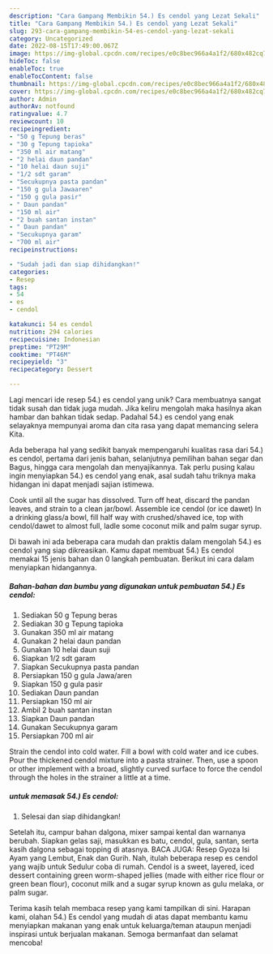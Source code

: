 ```yaml
---
description: "Cara Gampang Membikin 54.) Es cendol yang Lezat Sekali"
title: "Cara Gampang Membikin 54.) Es cendol yang Lezat Sekali"
slug: 293-cara-gampang-membikin-54-es-cendol-yang-lezat-sekali
category: Uncategorized
date: 2022-08-15T17:49:00.067Z
image: https://img-global.cpcdn.com/recipes/e0c8bec966a4a1f2/680x482cq70/54-es-cendol-foto-resep-utama.jpg
hideToc: false
enableToc: true
enableTocContent: false
thumbnail: https://img-global.cpcdn.com/recipes/e0c8bec966a4a1f2/680x482cq70/54-es-cendol-foto-resep-utama.jpg
cover: https://img-global.cpcdn.com/recipes/e0c8bec966a4a1f2/680x482cq70/54-es-cendol-foto-resep-utama.jpg
author: Admin
authorAv: notfound
ratingvalue: 4.7
reviewcount: 10
recipeingredient:
- "50 g Tepung beras"
- "30 g Tepung tapioka"
- "350 ml air matang"
- "2 helai daun pandan"
- "10 helai daun suji"
- "1/2 sdt garam"
- "Secukupnya pasta pandan"
- "150 g gula Jawaaren"
- "150 g gula pasir"
- " Daun pandan"
- "150 ml air"
- "2 buah santan instan"
- " Daun pandan"
- "Secukupnya garam"
- "700 ml air"
recipeinstructions:

- "Sudah jadi dan siap dihidangkan!"
categories:
- Resep
tags:
- 54
- es
- cendol

katakunci: 54 es cendol 
nutrition: 294 calories
recipecuisine: Indonesian
preptime: "PT29M"
cooktime: "PT46M"
recipeyield: "3"
recipecategory: Dessert

---
```





Lagi mencari ide resep 54.) es cendol yang unik? Cara membuatnya sangat tidak susah dan tidak juga mudah. Jika keliru mengolah maka hasilnya akan hambar dan bahkan tidak sedap. Padahal 54.) es cendol yang enak selayaknya mempunyai aroma dan cita rasa yang dapat memancing selera Kita.





Ada beberapa hal yang sedikit banyak mempengaruhi kualitas rasa dari 54.) es cendol, pertama dari jenis bahan, selanjutnya pemilihan bahan segar dan Bagus, hingga cara mengolah dan menyajikannya. Tak perlu pusing kalau ingin menyiapkan 54.) es cendol yang enak,      asal sudah tahu triknya maka hidangan ini dapat menjadi sajian istimewa.














Cook until all the sugar has dissolved. Turn off heat, discard the pandan leaves, and strain to a clean jar/bowl. Assemble ice cendol (or ice dawet) In a drinking glass/a bowl, fill half way with crushed/shaved ice, top with cendol/dawet to almost full, ladle some coconut milk and palm sugar syrup.






Di bawah ini ada beberapa cara mudah dan praktis dalam mengolah 54.) es cendol yang siap dikreasikan. Kamu dapat membuat 54.) Es cendol memakai 15 jenis bahan dan 0 langkah pembuatan. Berikut ini cara dalam menyiapkan hidangannya.

<!--inarticleads1-->

##### Bahan-bahan dan bumbu yang digunakan untuk pembuatan 54.) Es cendol:

1. Sediakan 50 g Tepung beras
1. Sediakan 30 g Tepung tapioka
1. Gunakan 350 ml air matang
1. Gunakan 2 helai daun pandan
1. Gunakan 10 helai daun suji
1. Siapkan 1/2 sdt garam
1. Siapkan Secukupnya pasta pandan
1. Persiapkan 150 g gula Jawa/aren
1. Siapkan 150 g gula pasir
1. Sediakan  Daun pandan
1. Persiapkan 150 ml air
1. Ambil 2 buah santan instan
1. Siapkan  Daun pandan
1. Gunakan Secukupnya garam
1. Persiapkan 700 ml air


Strain the cendol into cold water. Fill a bowl with cold water and ice cubes. Pour the thickened cendol mixture into a pasta strainer. Then, use a spoon or other implement with a broad, slightly curved surface to force the cendol through the holes in the strainer a little at a time. 

<!--inarticleads2-->

#####  untuk memasak 54.) Es cendol:


1. Selesai dan siap dihidangkan!

Setelah itu, campur bahan dalgona, mixer sampai kental dan warnanya berubah. Siapkan gelas saji, masukkan es batu, cendol, gula, santan, serta kasih dalgona sebagai topping di atasnya. BACA JUGA: Resep Gyoza Isi Ayam yang Lembut, Enak dan Gurih. Nah, itulah beberapa resep es cendol yang wajib untuk Sedulur coba di rumah. Cendol is a sweet, layered, iced dessert containing green worm-shaped jellies (made with either rice flour or green bean flour), coconut milk and a sugar syrup known as gulu melaka, or palm sugar. 

Terima kasih telah membaca resep yang kami tampilkan di sini. Harapan kami, olahan 54.) Es cendol yang mudah di atas dapat membantu kamu menyiapkan makanan yang enak untuk keluarga/teman ataupun menjadi inspirasi untuk berjualan makanan. Semoga bermanfaat dan selamat mencoba!
